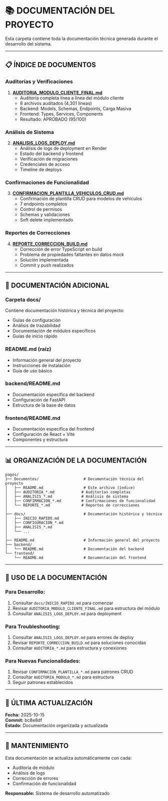 # 📚 DOCUMENTACIÓN DEL PROYECTO

Esta carpeta contiene toda la documentación técnica generada durante el desarrollo del sistema.

---

## 📋 ÍNDICE DE DOCUMENTOS

### **Auditorías y Verificaciones**

1. **[AUDITORIA_MODULO_CLIENTE_FINAL.md](./AUDITORIA_MODULO_CLIENTE_FINAL.md)**
   - Auditoría completa línea a línea del módulo cliente
   - 8 archivos auditados (4,301 líneas)
   - Backend: Models, Schemas, Endpoints, Carga Masiva
   - Frontend: Types, Services, Components
   - Resultado: APROBADO (95/100)

### **Análisis de Sistema**

2. **[ANALISIS_LOGS_DEPLOY.md](./ANALISIS_LOGS_DEPLOY.md)**
   - Análisis de logs de deployment en Render
   - Estado del backend y frontend
   - Verificación de migraciones
   - Credenciales de acceso
   - Timeline de deploys

### **Confirmaciones de Funcionalidad**

3. **[CONFIRMACION_PLANTILLA_VEHICULOS_CRUD.md](./CONFIRMACION_PLANTILLA_VEHICULOS_CRUD.md)**
   - Confirmación de plantilla CRUD para modelos de vehículos
   - 7 endpoints completos
   - Control de permisos
   - Schemas y validaciones
   - Soft delete implementado

### **Reportes de Correcciones**

4. **[REPORTE_CORRECCION_BUILD.md](./REPORTE_CORRECCION_BUILD.md)**
   - Corrección de error TypeScript en build
   - Problema de propiedades faltantes en datos mock
   - Solución implementada
   - Commit y push realizados

---

## 🔗 DOCUMENTACIÓN ADICIONAL

### **Carpeta docs/**
Contiene documentación histórica y técnica del proyecto:
- Guías de configuración
- Análisis de trazabilidad
- Documentación de módulos específicos
- Guías de inicio rápido

### **README.md (raíz)**
- Información general del proyecto
- Instrucciones de instalación
- Guía de uso básico

### **backend/README.md**
- Documentación específica del backend
- Configuración de FastAPI
- Estructura de la base de datos

### **frontend/README.md**
- Documentación específica del frontend
- Configuración de React + Vite
- Componentes y estructura

---

## 📊 ORGANIZACIÓN DE LA DOCUMENTACIÓN

```
pagos/
├── Documentos/                    # Documentación técnica del proyecto
│   ├── README.md                  # Este archivo (índice)
│   ├── AUDITORIA_*.md            # Auditorías completas
│   ├── ANALISIS_*.md             # Análisis de sistema
│   ├── CONFIRMACION_*.md         # Confirmaciones de funcionalidad
│   └── REPORTE_*.md              # Reportes de correcciones
│
├── docs/                          # Documentación histórica y técnica
│   ├── INICIO_RAPIDO.md
│   ├── CONFIGURACION_*.md
│   ├── ANALISIS_*.md
│   └── ...
│
├── README.md                      # Información general del proyecto
├── backend/
│   └── README.md                  # Documentación del backend
└── frontend/
    └── README.md                  # Documentación del frontend
```

---

## 🎯 USO DE LA DOCUMENTACIÓN

### **Para Desarrollo:**
1. Consultar `docs/INICIO_RAPIDO.md` para comenzar
2. Revisar `AUDITORIA_MODULO_CLIENTE_FINAL.md` para estructura del módulo
3. Consultar `ANALISIS_LOGS_DEPLOY.md` para deployment

### **Para Troubleshooting:**
1. Consultar `ANALISIS_LOGS_DEPLOY.md` para errores de deploy
2. Revisar `REPORTE_CORRECCION_BUILD.md` para soluciones conocidas
3. Consultar `AUDITORIA_*.md` para estructura y conexiones

### **Para Nuevas Funcionalidades:**
1. Revisar `CONFIRMACION_PLANTILLA_*.md` para patrones CRUD
2. Consultar `AUDITORIA_MODULO_*.md` para estructura
3. Seguir patrones establecidos

---

## 📅 ÚLTIMA ACTUALIZACIÓN

**Fecha:** 2025-10-15  
**Commit:** bc8e8df  
**Estado:** Documentación organizada y actualizada

---

## 📝 MANTENIMIENTO

Esta documentación se actualiza automáticamente con cada:
- Auditoría de módulo
- Análisis de logs
- Corrección de errores
- Confirmación de funcionalidad

**Responsable:** Sistema de desarrollo automatizado

